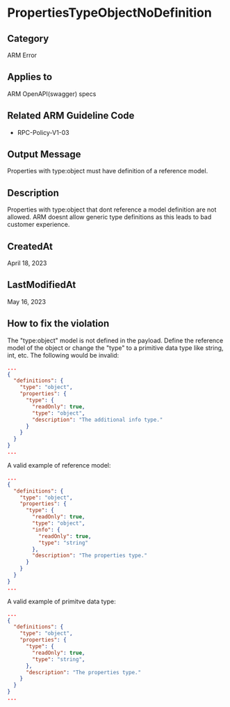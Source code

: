 # PropertiesTypeObjectNoDefinition

## Category

ARM Error

## Applies to

ARM OpenAPI(swagger) specs

## Related ARM Guideline Code

- RPC-Policy-V1-03

## Output Message

Properties with type:object must have definition of a reference model.

## Description

Properties with type:object that dont reference a model definition are not allowed. ARM doesnt allow generic type definitions as this leads to bad customer experience.

## CreatedAt

April 18, 2023

## LastModifiedAt

May 16, 2023

## How to fix the violation

The "type:object" model is not defined in the payload.
Define the reference model of the object or change the "type" to a primitive data type like string, int, etc.
The following would be invalid:

```json
...
{
  "definitions": {
    "type": "object",
    "properties": {
      "type": {
        "readOnly": true,
        "type": "object",
        "description": "The additional info type."
      }
    }
  }
}
...
```

A valid example of reference model:

```json
...
{
  "definitions": {
    "type": "object",
    "properties": {
      "type": {
        "readOnly": true,
        "type": "object",
        "info": {
          "readOnly": true,
          "type": "string"
        },
        "description": "The properties type."
      }
    }
  }
}
...
```

A valid example of primitve data type:

```json
...
{
  "definitions": {
    "type": "object",
    "properties": {
      "type": {
        "readOnly": true,
        "type": "string",
      },
      "description": "The properties type."
    }
  }
}
...
```
